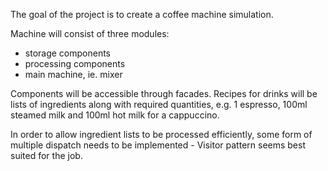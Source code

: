 The goal of the project is to create a coffee machine simulation.

Machine will consist of three modules:

* storage components
* processing components
* main machine, ie. mixer

Components will be accessible through facades. Recipes for drinks will
be lists of ingredients along with required quantities, e.g. 1 espresso,
100ml steamed milk and 100ml hot milk for a cappuccino.

In order to allow ingredient lists to be processed efficiently, some form
of multiple dispatch needs to be implemented - Visitor pattern seems best
suited for the job.